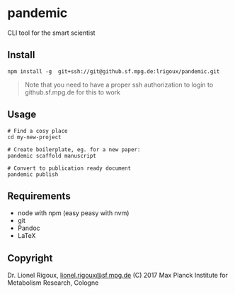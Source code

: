 # pandemic
CLI tool for the smart scientist

## Install
```
npm install -g  git+ssh://git@github.sf.mpg.de:lrigoux/pandemic.git
```

> Note that you need to have a proper ssh authorization to login to github.sf.mpg.de for this to work

## Usage
```
# Find a cosy place
cd my-new-project

# Create boilerplate, eg. for a new paper:
pandemic scaffold manuscript

# Convert to publication ready document
pandemic publish
```

## Requirements
- node with npm (easy peasy with nvm)
- git
- Pandoc
- LaTeX

## Copyright
Dr. Lionel Rigoux, lionel.rigoux@sf.mpg.de (C) 2017 Max Planck Institute for Metabolism Research, Cologne
